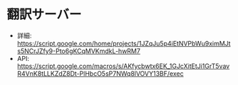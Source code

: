 # 翻訳サーバー
* 詳細: https://script.google.com/home/projects/1JZqJu5p4iEtNVPbWu9ximMJts5NCrJZfy9-Pto6gKCqMVKmdkL-hwRM7
* API: https://script.google.com/macros/s/AKfycbwtx6EK_1GJcXitEtJi1GrT5vavR4VnK8tLLKZdZ8Dt-PlHbcO5sP7NWq8lVOVY13BF/exec
